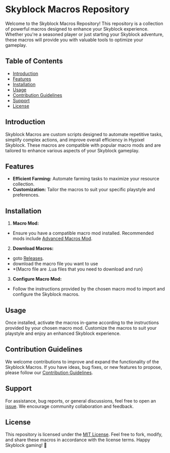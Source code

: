 # Skyblock Macros Repository

Welcome to the Skyblock Macros Repository! This repository is a collection of powerful macros designed to enhance your Skyblock experience. Whether you're a seasoned player or just starting your Skyblock adventure, these macros will provide you with valuable tools to optimize your gameplay.

## Table of Contents

- [Introduction](#introduction)
- [Features](#features)
- [Installation](#installation)
- [Usage](#usage)
- [Contribution Guidelines](#contribution-guidelines)
- [Support](#support)
- [License](#license)

## Introduction

Skyblock Macros are custom scripts designed to automate repetitive tasks, simplify complex actions, and improve overall efficiency in Hypixel Skyblock. These macros are compatible with popular macro mods and are tailored to enhance various aspects of your Skyblock gameplay.

## Features

- **Efficient Farming:** Automate farming tasks to maximize your resource collection.
- **Customization:** Tailor the macros to suit your specific playstyle and preferences.

## Installation

1. **Macro Mod:** 
- Ensure you have a compatible macro mod installed. Recommended mods include [Advanced Macros Mod](https://www.curseforge.com/minecraft/mc-mods/advanced-macros).

2. **Download Macros:**
- goto [Releases](https://github.com/JagdishPlayz1020/Sb-Macro-s/releases).
- download the macro file you want to use
- *{Macro file are .Lua files that you need to download and run}

3. **Configure Macro Mod:** 
- Follow the instructions provided by the chosen macro mod to import and configure the Skyblock macros.

## Usage

Once installed, activate the macros in-game according to the instructions provided by your chosen macro mod. Customize the macros to suit your playstyle and enjoy an enhanced Skyblock experience.

## Contribution Guidelines

We welcome contributions to improve and expand the functionality of the Skyblock Macros. If you have ideas, bug fixes, or new features to propose, please follow our [Contribution Guidelines](CONTRIBUTING.md).

## Support

For assistance, bug reports, or general discussions, feel free to open an [issue](https://github.com/JagdishPlayz1020/skyblock-macros/issues). We encourage community collaboration and feedback.

## License

This repository is licensed under the [MIT License](LICENSE). Feel free to fork, modify, and share these macros in accordance with the license terms. Happy Skyblock gaming! 🚀
